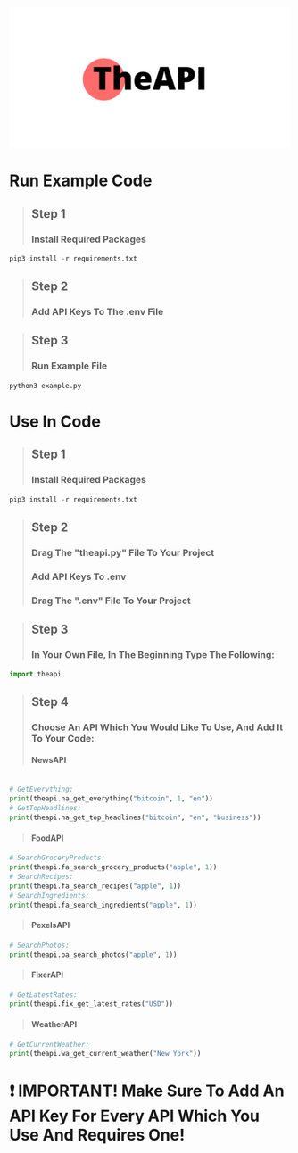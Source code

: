 ![alt text](https://github.com/johnyg127/TheAPI/raw/main/TheAPI.png)

# Run Example Code

> ## Step 1
> ### Install Required Packages
```py
pip3 install -r requirements.txt
```
> ## Step 2
> ### Add API Keys To The .env File

> ## Step 3
> ### Run Example File
```py
python3 example.py
```

# Use In Code

> ## Step 1
> ### Install Required Packages
```py
pip3 install -r requirements.txt
```
> ## Step 2
> ### Drag The "theapi.py" File To Your Project
> ### Add API Keys To .env
> ### Drag The ".env" File To Your Project


> ## Step 3
> ### In Your Own File, In The Beginning Type The Following:
```py
import theapi
```

> ## Step 4
> ### Choose An API Which You Would Like To Use, And Add It To Your Code:
> #### NewsAPI
```py

# GetEverything:
print(theapi.na_get_everything("bitcoin", 1, "en"))
# GetTopHeadlines:
print(theapi.na_get_top_headlines("bitcoin", "en", "business"))
```
> #### FoodAPI
```py
# SearchGroceryProducts:
print(theapi.fa_search_grocery_products("apple", 1))
# SearchRecipes:
print(theapi.fa_search_recipes("apple", 1))
# SearchIngredients:
print(theapi.fa_search_ingredients("apple", 1))
```
> #### PexelsAPI
```py
# SearchPhotos:
print(theapi.pa_search_photos("apple", 1))
```
> #### FixerAPI
```py
# GetLatestRates:   
print(theapi.fix_get_latest_rates("USD"))
```
> #### WeatherAPI
```py
# GetCurrentWeather:
print(theapi.wa_get_current_weather("New York"))
```
# ❗ IMPORTANT! Make Sure To Add An API Key For Every API Which You Use And Requires One!
